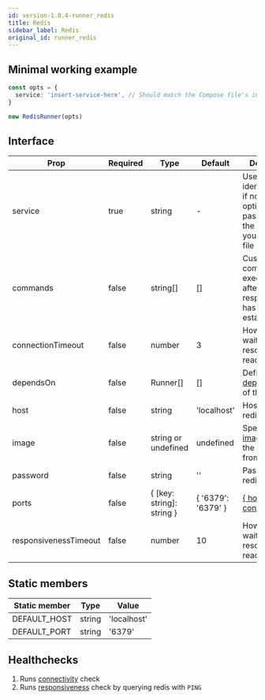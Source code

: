 ```yaml
---
id: version-1.0.4-runner_redis
title: Redis
sidebar_label: Redis
original_id: runner_redis
---
```


## Minimal working example

```TypeScript
const opts = {
  service: 'insert-service-here', // Should match the Compose file's intended service
}

new RedisRunner(opts)
```

## Interface

| Prop                  | Required | Type                      | Default            | Description                                                                                          |
| --------------------- | -------- | ------------------------- | ------------------ | ---------------------------------------------------------------------------------------------------- |
| service               | true     | string                    | -                  | Used as an identifiers and, if no `image` option is passed, to find the image from your Compose file |
| commands              | false    | string[]                  | []                 | Custom commands that execute _once_ after service responsiveness has been established                |
| connectionTimeout     | false    | number                    | 3                  | How long to wait for the resource to be reachable                                                    |
| dependsOn             | false    | Runner[]                  | []                 | Defines the [dependencies](https://docs.docker.com/compose/compose-file/#depends_on) of the service  |
| host                  | false    | string                    | 'localhost'        | Hostname of redis instance                                                                           |
| image                 | false    | string or undefined       | undefined          | Specify the [image](https://docs.docker.com/compose/compose-file/#image) to start the container from |
| password              | false    | string                    | ''                 | Password to redis instance                                                                           |
| ports                 | false    | { [key: string]: string } | { '6379': '6379' } | [{ hostPort: containerPort }](https://docs.docker.com/compose/compose-file/#short-syntax-1)          |
| responsivenessTimeout | false    | number                    | 10                 | How long to wait for the resource to be reachable                                                    |

## Static members

| Static member | Type   | Value       |
| ------------- | ------ | ----------- |
| DEFAULT_HOST  | string | 'localhost' |
| DEFAULT_PORT  | string | '6379'      |

## Healthchecks

1. Runs [connectivity](connectivity) check
2. Runs [responsiveness](responsiveness) check by querying redis with `PING`
